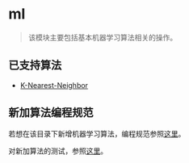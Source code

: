 # ml

> 该模块主要包括基本机器学习算法相关的操作。

## 已支持算法

* [K-Nearest-Neighbor](ml/knn.md)

## 新加算法编程规范

若想在该目录下新增机器学习算法，编程规范参照[这里](part4/new-op.md)。

对新加算法的测试，参照[这里](part4/test-op.md)。

